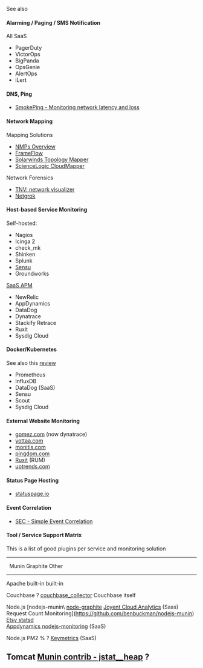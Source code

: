 See also

#### Alarming / Paging / SMS Notification

All SaaS

-   PagerDuty
-   VictorOps
-   BigPanda
-   OpsGenie
-   AlertOps
-   iLert

#### DNS, Ping

-   [SmokePing - Monitoring network latency and
    loss](http://oss.oetiker.ch/smokeping/)

#### Network Mapping

Mapping Solutions

-   [NMPs
    Overview](http://www.slac.stanford.edu/xorg/nmtf/nmtf-tools.html#nmp-tool)
-   [FrameFlow](http://www.frameflow.com/)
-   [Solarwinds Topology
    Mapper](http://www.solarwinds.com/network-topology-mapper.aspx)
-   [ScienceLogic
    CloudMapper](http://www.sciencelogic.com/product/cloudmapper)

Network Forensics

-   [TNV: network visualizer](http://tnv.sourceforge.net/)
-   [Netgrok](http://www.cs.umd.edu/projects/netgrok/)

#### Host-based Service Monitoring

Self-hosted:

-   Nagios
-   Icinga 2
-   check\_mk
-   Shinken
-   Splunk
-   [Sensu](https://sensuapp.org/)
-   Groundworks

[SaaS
APM](https://www.quora.com/What-are-the-affordable-alternatives-to-NewRelic)

-   NewRelic
-   AppDynamics
-   DataDog
-   Dynatrace
-   Stackify Retrace
-   Ruxit
-   Sysdig Cloud

#### Docker/Kubernetes

See also this
[review](http://rancher.com/comparing-monitoring-options-for-docker-deployments/)

-   Prometheus
-   InfluxDB
-   DataDog (SaaS)
-   Sensu
-   Scout
-   Sysdig Cloud

#### External Website Monitoring

-   [gomez.com](http://www.gomez.com/) (now dynatrace)
-   [yottaa.com](http://www.yottaa.com/)
-   [monitis.com](http://www.monitis.com/)
-   [pingdom.com](http://www.pingdom.com/)
-   [Ruxit](https://ruxit.com/) (RUM)
-   [uptrends.com](http://www.uptrends.com/)

#### Status Page Hosting

-   [statuspage.io](https://www.statuspage.io)

#### Event Correlation

-   [SEC - Simple Event
    Correlation](http://simple-evcorr.sourceforge.net)

#### Tool / Service Support Matrix

This is a list of good plugins per service and monitoring solution

  ----------------------------------------------------------------------------------------------------------------------------------------------------------------------------------------------------------------------------------------------------------------------------------
                Munin                                                                                                               Graphite                                                                Other
  ------------- ------------------------------------------------------------------------------------------------------------------- ----------------------------------------------------------------------- ------------------------------------------------------------------------
  Apache        built-in                                                                                                            built-in                                                                 

  Couchbase     ?                                                                                                                   [couchbase\_collector](https://github.com/zooldk/couchbase_collector)   Couchbase itself

  Node.js       [nodejs-munin\                                                                                                      [node-graphite](https://github.com/felixge/node-graphite)               [Joyent Cloud Analytics](https://github.com/etsy/statsd) (Saas)\
                 Request Count Monitoring](https://github.com/benbuckman/nodejs-munin)                                                                                                                       [Etsy statsd\
                                                                                                                                                                                                             Appdynamics nodejs-monitoring](https://github.com/etsy/statsd) (SaaS)

  Node.js PM2   %                                                                                                                   ?                                                                       [Keymetrics](https://app.keymetrics.io/#/register) (SaaS)

  Tomcat        [Munin contrib - jstat\_\_heap](https://github.com/munin-monitoring/contrib/blob/master/plugins/java/jstat__heap)   ?                                                                        
  ----------------------------------------------------------------------------------------------------------------------------------------------------------------------------------------------------------------------------------------------------------------------------------


